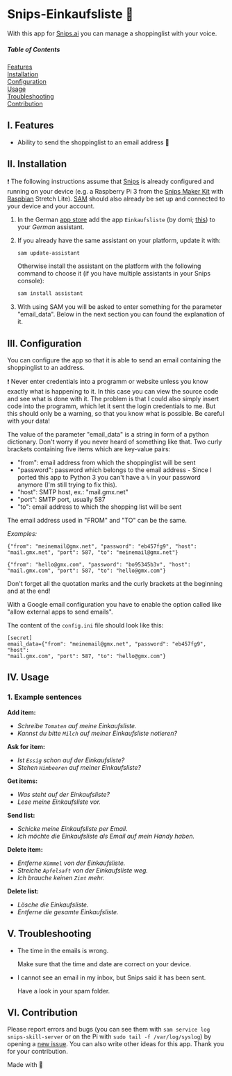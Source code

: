 # Snips-Einkaufsliste :memo:
With this app for [Snips.ai](https://snips.ai/) you can manage a shoppinglist with your voice.

##### Table of Contents  
[Features](#i-features)  
[Installation](#ii-installation)  
[Configuration](#iii-configuration)  
[Usage](#iv-usage)  
[Troubleshooting](#v-troubleshooting)  
[Contribution](#vi-contribution)  


## I. Features

- Ability to send the shoppinglist to an email address :postal_horn:

## II. Installation

:exclamation: The following instructions assume that [Snips](https://snips.gitbook.io/documentation/snips-basics) is
already configured and running on your device (e.g. a Raspberry Pi 3 from the 
[Snips Maker Kit](https://www.seeedstudio.com/snips.html) with 
[Raspbian](https://www.raspberrypi.org/downloads/raspbian/) Stretch Lite). 
[SAM](https://snips.gitbook.io/getting-started/installation) should
also already be set up and connected to your device and your account.

1. In the German [app store](https://console.snips.ai/) add the
app `Einkaufsliste` (by domi; [this](https://console.snips.ai/store/de/skill_Va52B5v45GB)) to
your *German* assistant.

2. If you already have the same assistant on your platform, update it with:
      ```bash
      sam update-assistant
      ```
      
   Otherwise install the assistant on the platform with the following command to
   choose it (if you have multiple assistants in your Snips console):
      ```bash
      sam install assistant
      ```

3. With using SAM you will be asked to enter something
for the parameter "email_data". Below in the next section you 
can found the explanation of it.
    
## III. Configuration

You can configure the app so that it is able to send an email
containing the shoppinglist to an address.

:exclamation: Never enter credentials into a programm or website unless you know exactly what is happening to it.
In this case you can view the source code and see what is done
with it. The problem is that I could also simply insert code into the programm, which let it sent the login credentials
to me. But this should only be a warning, so that you know what is possible.
Be careful with your data!

The value of the parameter "email_data" is a string in form of a python dictionary.
Don't worry if you never heard of something like that.
Two curly brackets containing five items which are key-value pairs:
- "from": email address from which the shoppinglist will be sent
- "password": password which belongs to the email address - Since I ported this app to Python 3 you can't have a `%` in
   your password anymore (I'm still trying to fix this).
- "host": SMTP host, ex.: "mail.gmx.net"
- "port": SMTP port, usually 587
- "to": email address to which the shopping list will be sent

The email address used in "FROM" and "TO" can be the same.

*Examples:*

`{"from": "meinemail@gmx.net", "password": "eb457fg9", "host":
"mail.gmx.net", "port": 587, "to": "meinemail@gmx.net"}`

`{"from": "hello@gmx.com", "password": "bo95345b3v", "host":
"mail.gmx.com", "port": 587, "to": "hello@gmx.com"}`

Don't forget all the quotation marks and the curly brackets at the beginning and at the end!

With a Google email configuration you have to enable the option called like "allow external apps to send emails".

The content of the `config.ini` file should look like this:

```
[secret]
email_data={"from": "meinemail@gmx.net", "password": "eb457fg9", "host":
"mail.gmx.com", "port": 587, "to": "hello@gmx.com"}
```

## IV. Usage

### 1. Example sentences

**Add item:**

- *Schreibe `Tomaten` auf meine Einkaufsliste.*
- *Kannst du bitte `Milch` auf meiner Einkaufsliste notieren?*

**Ask for item:**

- *Ist `Essig` schon auf der Einkaufsliste?*
- *Stehen `Himbeeren` auf meiner Einkaufsliste?*

**Get items:**

- *Was steht auf der Einkaufsliste?*
- *Lese meine Einkaufsliste vor.*

**Send list:**

- *Schicke meine Einkaufsliste per Email.*
- *Ich möchte die Einkaufsliste als Email auf mein Handy haben.*

**Delete item:**

- *Entferne `Kümmel` von der Einkaufsliste.*
- *Streiche `Apfelsaft` von der Einkaufsliste weg.*
- *Ich brauche keinen `Zimt` mehr.*

**Delete list:**

- *Lösche die Einkaufsliste.*
- *Entferne die gesamte Einkaufsliste.*


## V. Troubleshooting

- The time in the emails is wrong.

    Make sure that the time and date are correct on your device.
    
- I cannot see an email in my inbox, but Snips said it has been sent.
    
    Have a look in your spam folder.

## VI. Contribution

Please report errors and bugs (you can see them with `sam service log snips-skill-server` or on the Pi
with `sudo tail -f /var/log/syslog`) by opening
a [new issue](https://github.com/MrJohnZoidberg/Snips-Einkaufsliste/issues/new).
You can also write other ideas for this app. Thank you for your contribution.

Made with :blue_heart:
